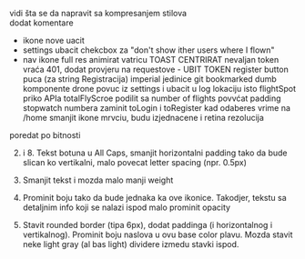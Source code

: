 vidi šta se da napravit sa kompresanjem stilova <br>
dodat komentare <br>
- ikone nove uacit
- settings ubacit chekcbox za "don't show ither users where I flown"
- nav ikone full res
animirat vatricu
TOAST CENTRIRAT
nevaljan token vraća 401, dodat provjeru na requestove - UBIT TOKEN
register button puca (za string Registracija)
imperial jedinice
git bookmarked dumb komponente
drone povuc iz settings i ubacit  u log
lokaciju isto
flightSpot priko APIa
totalFlyScroe podilit sa number of flights
povvćat padding stopwatch numbera
zaminit toLogin i toRegister
kad odaberes vrime na /home
smanjit ikone mrvciu, budu izjednacene i retina rezolucija

poredat po bitnosti

2. i 8. Tekst botuna u All Caps, smanjit horizontalni padding tako da bude slican ko vertikalni, malo povecat letter spacing (npr. 0.5px)
3. Smanjit tekst i mozda malo manji weight
4. Prominit boju tako da bude jednaka ka ove ikonice. Takodjer, tekstu sa detaljnim info koji se nalazi ispod malo prominit opacity



7. Stavit rounded border (tipa 6px), dodat paddinga (i horizontalnog i vertikalnog). Prominit boju naslova u ovu base color plavu. Mozda stavit neke light gray (al bas light) dividere izmedu stavki ispod.